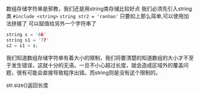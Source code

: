 数组存储字符串是邪教，我们还是用string类存储比较好点
我们必须先引入string类
`#include <string>`
`string str2 = 'ranhao'`
只要如上那么简单,可以使用加法拼接了
可以赋值给另外一个字符串了
```cpp
string s = '66'
string s1 = '77'
s2 = s1 + s;
```
我们知道数组存储字符串有着大小的限制，我们将要清楚的知道数组的大小才不至于发生错误，这就十分的无语。一旦不小心超过长度，就会造成区域外的覆盖问题，很有可能会直接导致程序出错。而string则是没有这个限制的。

str.size()返回长度